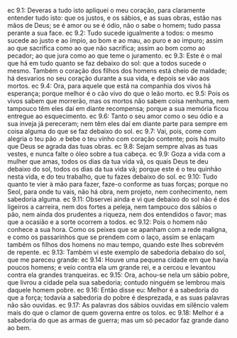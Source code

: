 ec 9.1: Deveras a tudo isto apliquei o meu coração, para claramente entender tudo isto: que os justos, e os sábios, e as suas obras, estão nas mãos de Deus; se é amor ou se é ódio, não o sabe o homem; tudo passa perante a sua face.
ec 9.2: Tudo sucede igualmente a todos: o mesmo sucede ao justo e ao ímpio, ao bom e ao mau, ao puro e ao impuro; assim ao que sacrifica como ao que não sacrifica; assim ao bom como ao pecador; ao que jura como ao que teme o juramento.
ec 9.3: Este é o mal que há em tudo quanto se faz debaixo do sol: que a todos sucede o mesmo. Também o coração dos filhos dos homens está cheio de maldade; há desvarios no seu coração durante a sua vida, e depois se vão aos mortos.
ec 9.4: Ora, para aquele que está na companhia dos vivos há esperança; porque melhor é o cão vivo do que o leão morto.
ec 9.5: Pois os vivos sabem que morrerão, mas os mortos não sabem coisa nenhuma, nem tampouco têm eles daí em diante recompensa; porque a sua memória ficou entregue ao esquecimento.
ec 9.6: Tanto o seu amor como o seu ódio e a sua inveja já pereceram; nem têm eles daí em diante parte para sempre em coisa alguma do que se faz debaixo do sol.
ec 9.7: Vai, pois, come com alegria o teu pão .e bebe o teu vinho com coração contente; pois há muito que Deus se agrada das tuas obras.
ec 9.8: Sejam sempre alvas as tuas vestes, e nunca falte o óleo sobre a tua cabeça.
ec 9.9: Goza a vida com a mulher que amas, todos os dias da tua vida vã, os quais Deus te deu debaixo do sol, todos os dias da tua vida vã; porque este é o teu quinhão nesta vida, e do teu trabalho, que tu fazes debaixo do sol.
ec 9.10: Tudo quanto te vier à mão para fazer, faze-o conforme as tuas forças; porque no Seol, para onde tu vais, não há obra, nem projeto, nem conhecimento, nem sabedoria alguma.
ec 9.11: Observei ainda e vi que debaixo do sol não é dos ligeiros a carreira, nem dos fortes a peleja, nem tampouco dos sábios o pão, nem ainda dos prudentes a riqueza, nem dos entendidos o favor; mas que a ocasião e a sorte ocorrem a todos.
ec 9.12: Pois o homem não conhece a sua hora. Como os peixes que se apanham com a rede maligna, e como os passarinhos que se prendem com o laço, assim se enlaçam também os filhos dos homens no mau tempo, quando este lhes sobrevém de repente.
ec 9.13: Também vi este exemplo de sabedoria debaixo do sol, que me pareceu grande:
ec 9.14: Houve uma pequena cidade em que havia poucos homens; e veio contra ela um grande rei, e a cercou e levantou contra ela grandes tranqueiras.
ec 9.15: Ora, achou-se nela um sábio pobre, que livrou a cidade pela sua sabedoria; contudo ninguém se lembrou mais daquele homem pobre.
ec 9.16: Então disse eu: Melhor é a sabedoria do que a força; todavia a sabedoria do pobre é desprezada, e as suas palavras não são ouvidas.
ec 9.17: As palavras dos sábios ouvidas em silêncio valem mais do que o clamor de quem governa entre os tolos.
ec 9.18: Melhor é a sabedoria do que as armas de guerra; mas um só pecador faz grande dano ao bem.
